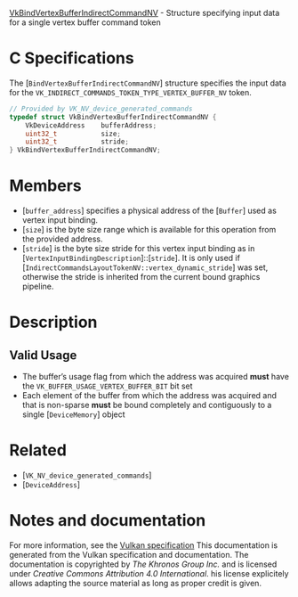 [VkBindVertexBufferIndirectCommandNV](https://www.khronos.org/registry/vulkan/specs/1.3-extensions/man/html/VkBindVertexBufferIndirectCommandNV.html) - Structure specifying input data for a single vertex buffer command token

# C Specifications
The [`BindVertexBufferIndirectCommandNV`] structure specifies the input
data for the `VK_INDIRECT_COMMANDS_TOKEN_TYPE_VERTEX_BUFFER_NV` token.
```c
// Provided by VK_NV_device_generated_commands
typedef struct VkBindVertexBufferIndirectCommandNV {
    VkDeviceAddress    bufferAddress;
    uint32_t           size;
    uint32_t           stride;
} VkBindVertexBufferIndirectCommandNV;
```

# Members
- [`buffer_address`] specifies a physical address of the [`Buffer`] used as vertex input binding.
- [`size`] is the byte size range which is available for this operation from the provided address.
- [`stride`] is the byte size stride for this vertex input binding as in [`VertexInputBindingDescription`]::[`stride`]. It is only used if [`IndirectCommandsLayoutTokenNV::vertex_dynamic_stride`] was set, otherwise the stride is inherited from the current bound graphics pipeline.

# Description
## Valid Usage
-    The buffer’s usage flag from which the address was acquired  **must**  have the `VK_BUFFER_USAGE_VERTEX_BUFFER_BIT` bit set
-    Each element of the buffer from which the address was acquired and that is non-sparse  **must**  be bound completely and contiguously to a single [`DeviceMemory`] object

# Related
- [`VK_NV_device_generated_commands`]
- [`DeviceAddress`]

# Notes and documentation
For more information, see the [Vulkan specification](https://www.khronos.org/registry/vulkan/specs/1.3-extensions/html/vkspec.html)
This documentation is generated from the Vulkan specification and documentation.
The documentation is copyrighted by *The Khronos Group Inc.* and is licensed under *Creative Commons Attribution 4.0 International*.
his license explicitely allows adapting the source material as long as proper credit is given.
        